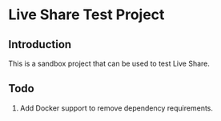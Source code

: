 # Live Share Test Project

## Introduction

This is a sandbox project that can be used to test Live Share.

## Todo

1. Add Docker support to remove dependency requirements.
